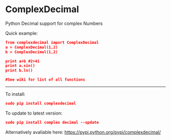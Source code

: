 # ComplexDecimal
Python Decimal support for complex Numbers

Quick example:
```json
from complexdecimal import ComplexDecimal
a = ComplexDecimal(1,2)
b = ComplexDecimal(1,2)

print a+b #2+4i
print a.sin()
print b.ln()

#See wiki for list of all functions
```

----
To install:
```json
sudo pip install complexdecimal
```

To update to latest version:
```json
sudo pip install complex decimal --update
```

Alternatively avaliable here: https://pypi.python.org/pypi/complexdecimal/
